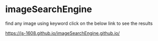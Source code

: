 
# imageSearchEngine
find any image using keyword
click on the below link to see the results

https://js-1608.github.io/imageSearchEngine.github.io/
